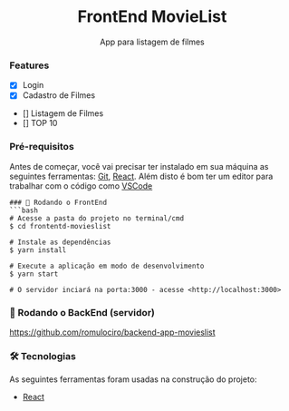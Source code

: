 <h1 align="center">FrontEnd MovieList</h1>
<p align="center">App para listagem de filmes</p>

### Features

- [x] Login
- [x] Cadastro de Filmes
- [] Listagem de Filmes
- [] TOP 10 


### Pré-requisitos

Antes de começar, você vai precisar ter instalado em sua máquina as seguintes ferramentas:
[Git](https://git-scm.com), [React](https://pt-br.reactjs.org/). 
Além disto é bom ter um editor para trabalhar com o código como [VSCode](https://code.visualstudio.com/)

```
### 🎲 Rodando o FrontEnd
```bash
# Acesse a pasta do projeto no terminal/cmd
$ cd frontentd-movieslist

# Instale as dependências
$ yarn install

# Execute a aplicação em modo de desenvolvimento
$ yarn start

# O servidor inciará na porta:3000 - acesse <http://localhost:3000>
```

### 🎲 Rodando o BackEnd (servidor)

https://github.com/romulociro/backend-app-movieslist

### 🛠 Tecnologias

As seguintes ferramentas foram usadas na construção do projeto:
- [React](https://pt-br.reactjs.org/)

